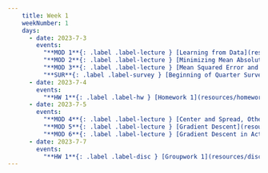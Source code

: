 ```yaml
---
    title: Week 1
    weekNumber: 1
    days:
      - date: 2023-7-3
        events:
          "**MOD 1**{: .label .label-lecture } [Learning from Data](resources/lectures/module_1_learning_from_data.pdf) [✏️](resources/lectures/module_1_learning_from_data_annotated.pdf) [📺](https://podcast.ucsd.edu/watch/s123/dsc40a_a00/1)": "[📖 pg 1-5](resources/notes/notes_chapter_1.pdf#page=1)"
          "**MOD 2**{: .label .label-lecture } [Minimizing Mean Absolute Error](resources/lectures/module_2_minimizing_mean_absolute_error.pdf) [✏️](resources/lectures/module_2_minimizing_mean_absolute_error_annotated.pdf)": "[📖 pg 5-9](resources/notes/notes_chapter_1.pdf#page=5)"
          "**MOD 3**{: .label .label-lecture } [Mean Squared Error and Empirical Risk Minimization](resources/lectures/module_3_mean_squared_error_and_empirical_risk.pdf) [✏️](resources/lectures/module_3_mean_squared_error_and_empirical_risk_annotated.pdf)": "[📖 pg 9-12](resources/notes/notes_chapter_1.pdf#page=9)"
          "**SUR**{: .label .label-survey } [Beginning of Quarter Survey](https://forms.gle/sLFFEZRmjpKACycu7)":
      - date: 2023-7-4
        events:
          "**HW 1**{: .label .label-hw } [Homework 1](resources/homeworks/homework_1.pdf)": 
      - date: 2023-7-5
        events:
          "**MOD 4**{: .label .label-lecture } [Center and Spread, Other Loss Functions](resources/lectures/module_4_center_spread_other_loss.pdf) [✏️](resources/lectures/module_4_center_spread_other_loss_annotated.pdf) [📺](https://podcast.ucsd.edu/watch/s123/dsc40a_a00/2)": "[📖 12-16](resources/notes/notes_chapter_1.pdf#page=12) + [📖](resources/notes/spread.pdf)"
          "**MOD 5**{: .label .label-lecture } [Gradient Descent](resources/lectures/module_5_gradient_descent.pdf) [✏️](resources/lectures/module_5_gradient_descent_annotated.pdf)": "[📖 15-17](resources/notes/notes_chapter_1.pdf#page=15)"
          "**MOD 6**{: .label .label-lecture } [Gradient Descent in Action](resources/lectures/module_6_gradient_descent_in_action.pdf) [✏️](resources/lectures/module_6_gradient_descent_in_action_annotated.pdf)":
      - date: 2023-7-7
        events:
          "**HW 1**{: .label .label-disc } [Groupwork 1](resources/discussions/groupwork_1.pdf)": 
---
```

